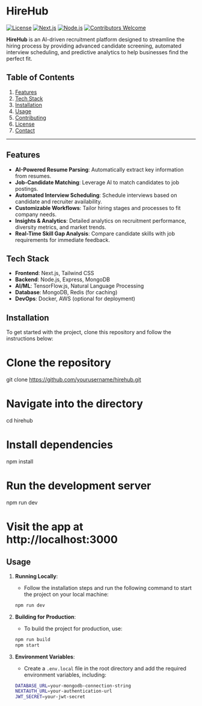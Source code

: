 # **HireHub** 

[![License](https://img.shields.io/badge/license-MIT-blue.svg)](LICENSE)
[![Next.js](https://img.shields.io/badge/next.js-11.1.2-blue.svg)](https://nextjs.org/)
[![Node.js](https://img.shields.io/badge/node.js-14.x-brightgreen.svg)](https://nodejs.org/)
[![Contributors Welcome](https://img.shields.io/badge/contributors-welcome-brightgreen.svg)](CONTRIBUTING.md)

**HireHub** is an AI-driven recruitment platform designed to streamline the hiring process by providing advanced candidate screening, automated interview scheduling, and predictive analytics to help businesses find the perfect fit.

## **Table of Contents**
1. [Features](#features)
2. [Tech Stack](#tech-stack)
3. [Installation](#installation)
4. [Usage](#usage)
5. [Contributing](#contributing)
6. [License](#license)
7. [Contact](#contact)

---

## **Features**
- **AI-Powered Resume Parsing**: Automatically extract key information from resumes.
- **Job-Candidate Matching**: Leverage AI to match candidates to job postings.
- **Automated Interview Scheduling**: Schedule interviews based on candidate and recruiter availability.
- **Customizable Workflows**: Tailor hiring stages and processes to fit company needs.
- **Insights & Analytics**: Detailed analytics on recruitment performance, diversity metrics, and market trends.
- **Real-Time Skill Gap Analysis**: Compare candidate skills with job requirements for immediate feedback.

## **Tech Stack**
- **Frontend**: Next.js, Tailwind CSS
- **Backend**: Node.js, Express, MongoDB
- **AI/ML**: TensorFlow.js, Natural Language Processing
- **Database**: MongoDB, Redis (for caching)
- **DevOps**: Docker, AWS (optional for deployment)

## **Installation**

To get started with the project, clone this repository and follow the instructions below:

# Clone the repository
git clone https://github.com/yourusername/hirehub.git

# Navigate into the directory
cd hirehub

# Install dependencies
npm install

# Run the development server
npm run dev

# Visit the app at http://localhost:3000

## **Usage**

1. **Running Locally**: 
    - Follow the installation steps and run the following command to start the project on your local machine:

    ```bash
    npm run dev
    ```

2. **Building for Production**: 
    - To build the project for production, use:

    ```bash
    npm run build
    npm start
    ```

3. **Environment Variables**: 
    - Create a `.env.local` file in the root directory and add the required environment variables, including:

    ```bash
    DATABASE_URL=your-mongodb-connection-string
    NEXTAUTH_URL=your-authentication-url
    JWT_SECRET=your-jwt-secret
    ```

